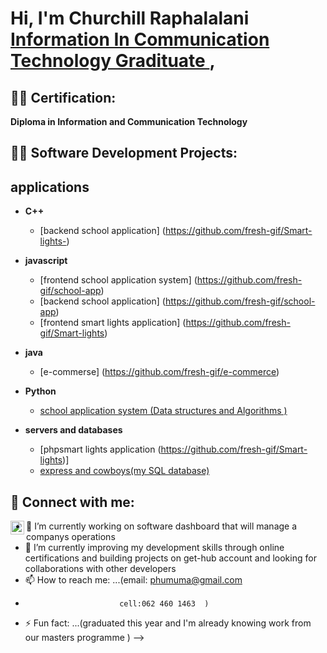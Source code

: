 <h1>Hi, I'm Churchill Raphalalani <br/><a href="https://github.com/fresh-gif>Programmer/Developer</a>, <a href="www.linkedin.com/in/phungo-churchill-raphalalani-35403b221">Information In Communication Technology Gradituate </a>,</h1>

<h2>👨‍💻 Certification:</h2>
<b>Diploma in Information and Communication Technology</b> 

<h2>👨‍💻 Software Development Projects:</h2>
<h2>applications</h2>

- <b>C++</b>

   - [backend school application] (https://github.com/fresh-gif/Smart-lights-)
  
 - <b>javascript </b>
   - [frontend school application system] (https://github.com/fresh-gif/school-app)
   - [backend school application] (https://github.com/fresh-gif/school-app)
   - [frontend smart lights application] (https://github.com/fresh-gif/Smart-lights)
     
- <b>java</b>
  - [e-commerse] (https://github.com/fresh-gif/e-commerce)
  
 - <b>Python</b>
   - [school application system  (Data structures and Algorithms )](https://github.com/fresh-gif/school-app)
 - <b>servers and databases</b>
   - [phpsmart lights application (https://github.com/fresh-gif/Smart-lights)]
   - [express and cowboys(my SQL database)](https://github.com/fresh-gif/school-app)

<h2> 🤳 Connect with me:</h2>



[<img align="left" alt="churchill raphalalani | LinkedIn" width="22px" src="https://cdn.jsdelivr.net/npm/simple-icons@v3/icons/linkedin.svg" />][linkedin]



[linkedin]: www.linkedin.com/in/phungo-churchill-raphalalani-35403b221




- 🔭 I’m currently working on software dashboard that will manage a companys operations 
- 🌱 I’m currently improving my development skills through online certifications and building projects on get-hub account and looking for collaborations with other developers 
- 📫 How to reach me: ...(email: phumuma@gmail.com
-                          cell:062 460 1463  )

- ⚡ Fun fact: ...(graduated this year and I'm already  knowing work from our masters programme )
-->
